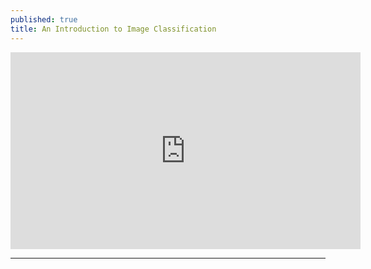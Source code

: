 ```yaml
---
published: true
title: An Introduction to Image Classification
---
```

<p align="center">
<iframe width="560" height="315" src="https://www.youtube.com/embed/s041lMgOlgs" frameborder="0" allow="accelerometer; autoplay; clipboard-write; encrypted-media; gyroscope; picture-in-picture" allowfullscreen></iframe>
 </p>
<!--more-->


---

